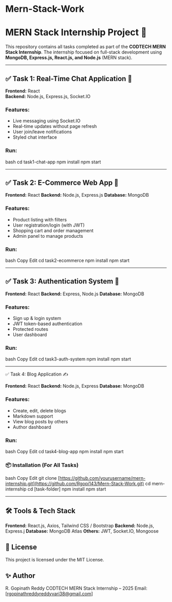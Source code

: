 # Mern-Stack-Work

# MERN Stack Internship Project 🚀

This repository contains all tasks completed as part of the **CODTECH MERN Stack Internship**. The internship focused on full-stack development using **MongoDB, Express.js, React.js, and Node.js** (MERN stack).

---

## ✅ Task 1: Real-Time Chat Application 💬

**Frontend:** React  
**Backend:** Node.js, Express.js, Socket.IO

### Features:
- Live messaging using Socket.IO
- Real-time updates without page refresh
- User join/leave notifications
- Styled chat interface

### Run:
bash
cd task1-chat-app
npm install
npm start

---

## ✅ Task 2: E-Commerce Web App 🛒

**Frontend:**  React
**Backend:** Node.js, Express.js
**Database:** MongoDB

### Features:
- Product listing with filters
- User registration/login (with JWT)
- Shopping cart and order management
- Admin panel to manage products

### Run:
bash
Copy
Edit
cd task2-ecommerce
npm install
npm start

---


## ✅ Task 3: Authentication System 🔐

**Frontend:** React
**Backend:** Express, Node.js
**Database:** MongoDB

### Features:
- Sign up & login system
- JWT token-based authentication
- Protected routes
- User dashboard

### Run:
bash
Copy
Edit
cd task3-auth-system
npm install
npm start

---

✅ Task 4: Blog Application ✍️

**Frontend:** React
**Backend:** Node.js, Express
**Database:** MongoDB

### Features:
- Create, edit, delete blogs
- Markdown support
- View blog posts by others
- Author dashboard

### Run:
bash
Copy
Edit
cd task4-blog-app
npm install
npm start

### 📦 Installation (For All Tasks)
bash
Copy
Edit
git clone [https://github.com/yourusername/mern-internship.git](https://github.com/Rgopi143/Mern-Stack-Work.git)
cd mern-internship
cd [task-folder]
npm install
npm start

---
## 🛠️ Tools & Tech Stack

**Frontend:** React.js, Axios, Tailwind CSS / Bootstrap
**Backend:** Node.js, Express.j
**Database:** MongoDB Atlas
**Others:** JWT, Socket.IO, Mongoose

## 📄 License
This project is licensed under the MIT License.

## ✨ Author
R. Gopinath Reddy
CODTECH MERN Stack Internship – 2025
Email: [rgopinathreddyreddyvari38@gmail.com]
